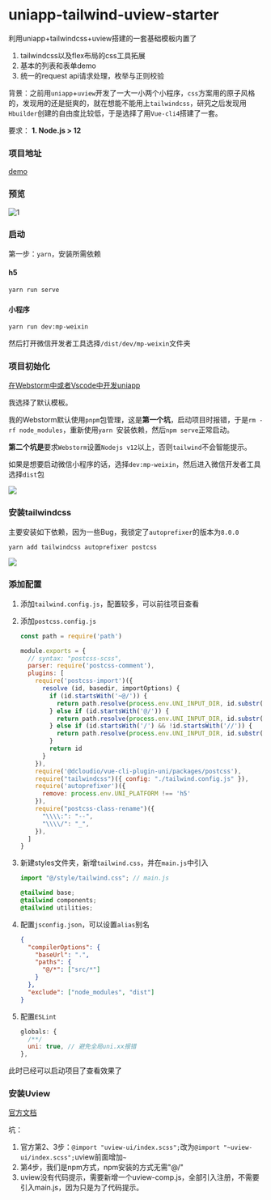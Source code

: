 # uniapp-tailwind-uview-starter
利用uniapp+tailwindcss+uview搭建的一套基础模板内置了

1. tailwindcss以及flex布局的css工具拓展
2. 基本的列表和表单demo
3. 统一的request api请求处理，枚举与正则校验


背景：之前用`uniapp`+`uview`开发了一大一小两个小程序，`css`方案用的原子风格的，发现用的还是挺爽的，就在想能不能用上`tailwindcss`，研究之后发现用`Hbuilder`创建的自由度比较低，于是选择了用`Vue-cli4`搭建了一套。

要求：
**1. Node.js > 12**

### 项目地址
[demo](https://xiaojuzi.fun/uniapp-tailwind-uview-starter)

### 预览

![1](https://i0.hdslb.com/bfs/album/0eabcc1cbdead3a5a98662ef2757760af6280bc5.png)

### 启动
第一步：`yarn`，安装所需依赖
#### h5
```bash
yarn run serve
```
#### 小程序
```bash
yarn run dev:mp-weixin
```
然后打开微信开发者工具选择`/dist/dev/mp-weixin`文件夹


### 项目初始化

[在Webstorm中或者Vscode中开发uniapp](https://ask.dcloud.net.cn/article/36307)

我选择了默认模板。

我的Webstorm默认使用`pnpm`包管理，这是**第一个坑**，启动项目时报错，于是`rm -rf node_modules`，重新使用`yarn `安装依赖，然后`npm serve`正常启动。

**第二个坑是**要求`Webstorm`设置`Nodejs v12`以上，否则`tailwind`不会智能提示。

如果是想要启动微信小程序的话，选择`dev:mp-weixin`，然后进入微信开发者工具选择`dist`包

![](https://i0.hdslb.com/bfs/album/4dd0df9f0f40695d357731927c561a66d9ca6eaf.png)



### 安装tailwindcss

主要安装如下依赖，因为一些Bug，我锁定了`autoprefixer`的版本为`8.0.0`

```bash
yarn add tailwindcss autoprefixer postcss
```

![](https://i0.hdslb.com/bfs/album/9d89a0259211d652533456de275cbfbde8fd9510.png)



### 添加配置

1. 添加`tailwind.config.js`，配置较多，可以前往项目查看

2. 添加`postcss.config.js`

   ```js
   const path = require('path')
   
   module.exports = {
     // syntax: "postcss-scss",
     parser: require('postcss-comment'),
     plugins: [
       require('postcss-import')({
         resolve (id, basedir, importOptions) {
           if (id.startsWith('~@/')) {
             return path.resolve(process.env.UNI_INPUT_DIR, id.substr(3))
           } else if (id.startsWith('@/')) {
             return path.resolve(process.env.UNI_INPUT_DIR, id.substr(2))
           } else if (id.startsWith('/') && !id.startsWith('//')) {
             return path.resolve(process.env.UNI_INPUT_DIR, id.substr(1))
           }
           return id
         }
       }),
       require('@dcloudio/vue-cli-plugin-uni/packages/postcss'),
       require("tailwindcss")({ config: "./tailwind.config.js" }),
       require('autoprefixer')({
         remove: process.env.UNI_PLATFORM !== 'h5'
       }),
       require("postcss-class-rename")({
         "\\\\:": "--",
         "\\\\/": "_",
       }),
     ]
   }
   ```

3. 新建styles文件夹，新增`tailwind.css`，并在`main.js`中引入

   ```js
   import "@/style/tailwind.css"; // main.js
   ```



   ```css
   @tailwind base;
   @tailwind components;
   @tailwind utilities;
   ```

4. 配置`jsconfig.json`，可以设置`alias`别名

   ```json
   {
     "compilerOptions": {
       "baseUrl": ".",
       "paths": {
         "@/*": ["src/*"]
       }
     },
     "exclude": ["node_modules", "dist"]
   }
   ```

5. 配置`ESLint`

   ```js
   globals: {
     /**/
     uni: true, // 避免全局uni.xx报错
   },
   ```



此时已经可以启动项目了查看效果了



### 安装Uview

[官方文档](https://github.com/YanxinNet/uView)

坑：

1. 官方第2、3步：`@import "uview-ui/index.scss";`改为`@import "~uview-ui/index.scss";`uview前面增加`~`
2. 第4步，我们是npm方式，npm安装的方式无需"@/"
3. uview没有代码提示，需要新增一个uview-comp.js，全部引入注册，不需要引入main.js，因为只是为了代码提示。

